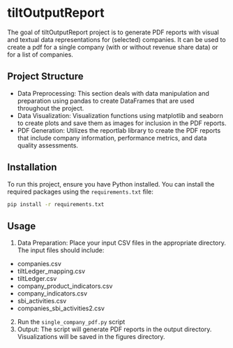 # tiltOutputReport
The goal of tiltOutputReport project is to generate PDF reports with visual and textual data representations for (selected) companies. It can be used to create a pdf for a single company (with or without revenue share data) or for a list of companies. 

## Project Structure
- Data Preprocessing: This section deals with data manipulation and preparation using pandas to create DataFrames that are used throughout the project.
- Data Visualization: Visualization functions using matplotlib and seaborn to create plots and save them as images for inclusion in the PDF reports.
- PDF Generation: Utilizes the reportlab library to create the PDF reports that include company information, performance metrics, and data quality assessments.

## Installation
To run this project, ensure you have Python installed. You can install the required packages using the `requirements.txt` file:

```bash
pip install -r requirements.txt
```

## Usage
1. Data Preparation: Place your input CSV files in the appropriate directory. The input files should include:
- companies.csv
- tiltLedger_mapping.csv
- tiltLedger.csv
- company_product_indicators.csv
- company_indicators.csv
- sbi_activities.csv
- companies_sbi_activities2.csv
2. Run the `single_company_pdf.py` script
3. Output: The script will generate PDF reports in the output directory. Visualizations will be saved in the figures directory.